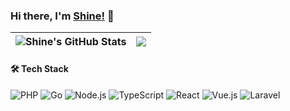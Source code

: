 ### Hi there, I'm [Shine!](https://nowtime.cc/) 👋

| <a><img align="center" src="https://github-readme-stats-shine.vercel.app/api?username=PrintNow&show_icons=true&count_private=true&hide_border=true&include_all_commits=true" alt="Shine's GitHub Stats" /></a> | <a><img align="center" src="https://github-readme-stats-shine.vercel.app/api/top-langs/?username=PrintNow&hide_border=true&layout=compact&hide=TSQL,Liquid,Blade,Dockerfile,CSS,Smarty,jupyter%20notebook" /></a> |
|----------------------------------------------------------------------------------------------------------------------------------------------------------------------------------------------------------|--------------------------------------------------------------------------------------------------------------------------------------------------------------------------|

#### 🛠️ Tech Stack

![PHP](https://img.shields.io/badge/-PHP-777BB4?style=flat&logo=php&logoColor=white)
![Go](https://img.shields.io/badge/-Go-00ADD8?style=flat&logo=go&logoColor=white)
![Node.js](https://img.shields.io/badge/-Node.js-339933?style=flat&logo=node.js&logoColor=white)
![TypeScript](https://img.shields.io/badge/-TypeScript-3178C6?style=flat&logo=typescript&logoColor=white)
![React](https://img.shields.io/badge/-React-61DAFB?style=flat&logo=react&logoColor=black)
![Vue.js](https://img.shields.io/badge/-Vue.js-4FC08D?style=flat&logo=vue.js&logoColor=white)
![Laravel](https://img.shields.io/badge/-Laravel-FF2D20?style=flat&logo=laravel&logoColor=white)
